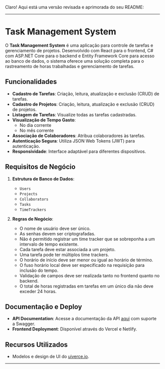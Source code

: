 Claro! Aqui está uma versão revisada e aprimorada do seu README:

---

# Task Management System

O **Task Management System** é uma aplicação para controle de tarefas e gerenciamento de projetos. Desenvolvido com React para o frontend, C# com ASP.NET Core para o backend e Entity Framework Core para acesso ao banco de dados, o sistema oferece uma solução completa para o rastreamento de horas trabalhadas e gerenciamento de tarefas.

## Funcionalidades

- **Cadastro de Tarefas**: Criação, leitura, atualização e exclusão (CRUD) de tarefas.
- **Cadastro de Projetos**: Criação, leitura, atualização e exclusão (CRUD) de projetos.
- **Listagem de Tarefas**: Visualize todas as tarefas cadastradas.
- **Visualização de Tempo Gasto**:
  - No dia corrente
  - No mês corrente
- **Associação de Colaboradores**: Atribua colaboradores às tarefas.
- **Autenticação Segura**: Utiliza JSON Web Tokens (JWT) para autenticação.
- **Responsividade**: Interface adaptável para diferentes dispositivos.

## Requisitos de Negócio

1. **Estrutura de Banco de Dados**:
    - `Users`
    - `Projects`
    - `Collaborators`
    - `Tasks`
    - `TimeTrackers`

2. **Regras de Negócio**:
    - O nome de usuário deve ser único.
    - As senhas devem ser criptografadas.
    - Não é permitido registrar um time tracker que se sobreponha a um intervalo de tempo existente.
    - Cada tarefa deve estar associada a um projeto.
    - Uma tarefa pode ter múltiplos time trackers.
    - O horário de início deve ser menor ou igual ao horário de término.
    - O fuso horário local deve ser especificado na requisição para inclusão do tempo.
    - Validação de campos deve ser realizada tanto no frontend quanto no backend.
    - O total de horas registradas em tarefas em um único dia não deve exceder 24 horas.

## Documentação e Deploy

- **API Documentation**: Acesse a documentação da API [aqui](https://create-api-dfanctb3bhg4acgb.eastus-01.azurewebsites.net) com suporte a Swagger.
- **Frontend Deployment**: Disponível através do Vercel e Netlify.

## Recursos Utilizados

- Modelos e design de UI do [uiverce.io](https://uiverce.io).

---

